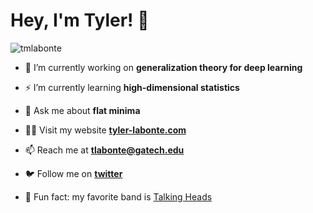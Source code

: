 <h1 align="left">Hey, I'm Tyler! 👋</h1>
<p align="left"> <img src="https://komarev.com/ghpvc/?username=tmlabonte&label=Profile%20views&color=0e75b6&style=flat-square" alt="tmlabonte" /> </p>

- 🔭 I’m currently working on **generalization theory for deep learning**

- ⚡️ I’m currently learning **high-dimensional statistics**

- 💬 Ask me about **flat minima**

- 👨‍💻 Visit my website [**tyler-labonte.com**](https://tyler-labonte.com)

- 📫 Reach me at **tlabonte@gatech.edu**

- 🐦 Follow me on [**twitter**](https://twitter.com/tmlabonte)

- 🎸 Fun fact: my favorite band is [Talking Heads](https://en.wikipedia.org/wiki/Talking_Heads)
